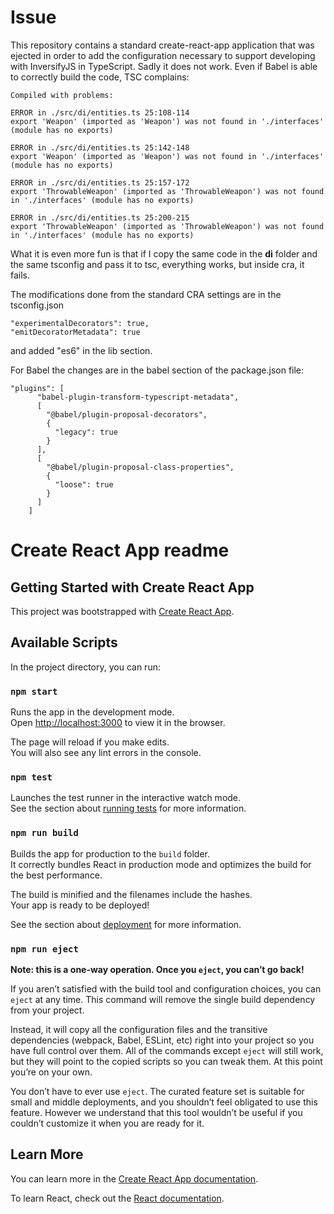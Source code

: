 # Issue
This repository contains a standard create-react-app application that was ejected in order to add the configuration necessary to support developing with InversifyJS in TypeScript.
Sadly it does not work. Even if Babel is able to correctly build the code, TSC complains:

```
Compiled with problems:

ERROR in ./src/di/entities.ts 25:108-114
export 'Weapon' (imported as 'Weapon') was not found in './interfaces' (module has no exports)

ERROR in ./src/di/entities.ts 25:142-148
export 'Weapon' (imported as 'Weapon') was not found in './interfaces' (module has no exports)

ERROR in ./src/di/entities.ts 25:157-172
export 'ThrowableWeapon' (imported as 'ThrowableWeapon') was not found in './interfaces' (module has no exports)

ERROR in ./src/di/entities.ts 25:200-215
export 'ThrowableWeapon' (imported as 'ThrowableWeapon') was not found in './interfaces' (module has no exports)
```

What it is even more fun is that if I copy the same code in the __di__ folder  and the same tsconfig and pass it to tsc, everything works, but inside cra, it fails.

The modifications done from the standard CRA settings are in the tsconfig.json 
```
"experimentalDecorators": true,
"emitDecoratorMetadata": true
```
and added "es6" in the lib section.

For Babel the changes are in the babel section of the package.json file:

```
"plugins": [
      "babel-plugin-transform-typescript-metadata",
      [
        "@babel/plugin-proposal-decorators",
        {
          "legacy": true
        }
      ],
      [
        "@babel/plugin-proposal-class-properties",
        {
          "loose": true
        }
      ]
    ]
```
# Create React App readme
## Getting Started with Create React App

This project was bootstrapped with [Create React App](https://github.com/facebook/create-react-app).

## Available Scripts

In the project directory, you can run:

### `npm start`

Runs the app in the development mode.\
Open [http://localhost:3000](http://localhost:3000) to view it in the browser.

The page will reload if you make edits.\
You will also see any lint errors in the console.

### `npm test`

Launches the test runner in the interactive watch mode.\
See the section about [running tests](https://facebook.github.io/create-react-app/docs/running-tests) for more information.

### `npm run build`

Builds the app for production to the `build` folder.\
It correctly bundles React in production mode and optimizes the build for the best performance.

The build is minified and the filenames include the hashes.\
Your app is ready to be deployed!

See the section about [deployment](https://facebook.github.io/create-react-app/docs/deployment) for more information.

### `npm run eject`

**Note: this is a one-way operation. Once you `eject`, you can’t go back!**

If you aren’t satisfied with the build tool and configuration choices, you can `eject` at any time. This command will remove the single build dependency from your project.

Instead, it will copy all the configuration files and the transitive dependencies (webpack, Babel, ESLint, etc) right into your project so you have full control over them. All of the commands except `eject` will still work, but they will point to the copied scripts so you can tweak them. At this point you’re on your own.

You don’t have to ever use `eject`. The curated feature set is suitable for small and middle deployments, and you shouldn’t feel obligated to use this feature. However we understand that this tool wouldn’t be useful if you couldn’t customize it when you are ready for it.

## Learn More

You can learn more in the [Create React App documentation](https://facebook.github.io/create-react-app/docs/getting-started).

To learn React, check out the [React documentation](https://reactjs.org/).
